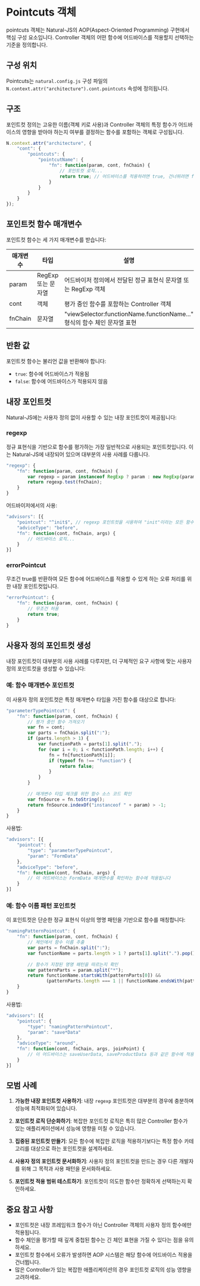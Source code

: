 # Pointcuts 객체

pointcuts 객체는 Natural-JS의 AOP(Aspect-Oriented Programming) 구현에서 핵심 구성 요소입니다. Controller 객체의 어떤 함수에 어드바이스를 적용할지 선택하는 기준을 정의합니다.

## 구성 위치

Pointcuts는 `natural.config.js` 구성 파일의 `N.context.attr("architecture").cont.pointcuts` 속성에 정의됩니다.

## 구조

포인트컷 정의는 고유한 이름(객체 키로 사용)과 Controller 객체의 특정 함수가 어드바이스의 영향을 받아야 하는지 여부를 결정하는 함수를 포함하는 객체로 구성됩니다.

```javascript
N.context.attr("architecture", {
    "cont": {
        "pointcuts": {
            "pointcutName": {
                "fn": function(param, cont, fnChain) {
                    // 포인트컷 로직...
                    return true; // 어드바이스를 적용하려면 true, 건너뛰려면 false 반환
                }
            }
        }
    }
});
```

## 포인트컷 함수 매개변수

포인트컷 함수는 세 가지 매개변수를 받습니다:

| 매개변수 | 타입 | 설명 |
|-----------|------|-------------|
| param | RegExp 또는 문자열 | 어드바이저 정의에서 전달된 정규 표현식 문자열 또는 RegExp 객체 |
| cont | 객체 | 평가 중인 함수를 포함하는 Controller 객체 |
| fnChain | 문자열 | "viewSelector:functionName.functionName..." 형식의 함수 체인 문자열 표현 |

## 반환 값

포인트컷 함수는 불리언 값을 반환해야 합니다:

- `true`: 함수에 어드바이스가 적용됨
- `false`: 함수에 어드바이스가 적용되지 않음

## 내장 포인트컷

Natural-JS에는 사용자 정의 없이 사용할 수 있는 내장 포인트컷이 제공됩니다:

### regexp

정규 표현식을 기반으로 함수를 평가하는 가장 일반적으로 사용되는 포인트컷입니다. 이는 Natural-JS에 내장되어 있으며 대부분의 사용 사례를 다룹니다.

```javascript
"regexp": {
    "fn": function(param, cont, fnChain) {
        var regexp = param instanceof RegExp ? param : new RegExp(param);
        return regexp.test(fnChain);
    }
}
```

어드바이저에서의 사용:

```javascript
"advisors": [{
    "pointcut": "^init$", // regexp 포인트컷을 사용하여 "init"이라는 모든 함수 매칭
    "adviceType": "before",
    "fn": function(cont, fnChain, args) {
        // 어드바이스 로직...
    }
}]
```

### errorPointcut

무조건 true를 반환하여 모든 함수에 어드바이스를 적용할 수 있게 하는 오류 처리를 위한 내장 포인트컷입니다.

```javascript
"errorPointcut": {
    "fn": function(param, cont, fnChain) {
        // 무조건 허용
        return true;
    }
}
```

## 사용자 정의 포인트컷 생성

내장 포인트컷이 대부분의 사용 사례를 다루지만, 더 구체적인 요구 사항에 맞는 사용자 정의 포인트컷을 생성할 수 있습니다:

### 예: 함수 매개변수 포인트컷

이 사용자 정의 포인트컷은 특정 매개변수 타입을 가진 함수를 대상으로 합니다:

```javascript
"parameterTypePointcut": {
    "fn": function(param, cont, fnChain) {
        // 평가 중인 함수 가져오기
        var fn = cont;
        var parts = fnChain.split(":");
        if (parts.length > 1) {
            var functionPath = parts[1].split(".");
            for (var i = 0; i < functionPath.length; i++) {
                fn = fn[functionPath[i]];
                if (typeof fn !== "function") {
                    return false;
                }
            }
        }
        
        // 매개변수 타입 체크를 위한 함수 소스 코드 확인
        var fnSource = fn.toString();
        return fnSource.indexOf("instanceof " + param) > -1;
    }
}
```

사용법:

```javascript
"advisors": [{
    "pointcut": {
        "type": "parameterTypePointcut",
        "param": "FormData"
    },
    "adviceType": "before",
    "fn": function(cont, fnChain, args) {
        // 이 어드바이스는 FormData 매개변수를 확인하는 함수에 적용됩니다
    }
}]
```

### 예: 함수 이름 패턴 포인트컷

이 포인트컷은 단순한 정규 표현식 이상의 명명 패턴을 기반으로 함수를 매칭합니다:

```javascript
"namingPatternPointcut": {
    "fn": function(param, cont, fnChain) {
        // 체인에서 함수 이름 추출
        var parts = fnChain.split(":");
        var functionName = parts.length > 1 ? parts[1].split(".").pop() : "";
        
        // 함수가 지정된 명명 패턴을 따르는지 확인
        var patternParts = param.split("*");
        return functionName.startsWith(patternParts[0]) && 
               (patternParts.length === 1 || functionName.endsWith(patternParts[1]));
    }
}
```

사용법:

```javascript
"advisors": [{
    "pointcut": {
        "type": "namingPatternPointcut",
        "param": "save*Data"
    },
    "adviceType": "around",
    "fn": function(cont, fnChain, args, joinPoint) {
        // 이 어드바이스는 saveUserData, saveProductData 등과 같은 함수에 적용됩니다
    }
}]
```

## 모범 사례

1. **가능한 내장 포인트컷 사용하기**: 내장 `regexp` 포인트컷은 대부분의 경우에 충분하며 성능에 최적화되어 있습니다.

2. **포인트컷 로직 단순화하기**: 복잡한 포인트컷 로직은 특히 많은 Controller 함수가 있는 애플리케이션에서 성능에 영향을 미칠 수 있습니다.

3. **집중된 포인트컷 만들기**: 모든 함수에 복잡한 로직을 적용하기보다는 특정 함수 카테고리를 대상으로 하는 포인트컷을 설계하세요.

4. **사용자 정의 포인트컷 문서화하기**: 사용자 정의 포인트컷을 만드는 경우 다른 개발자를 위해 그 목적과 사용 패턴을 문서화하세요.

5. **포인트컷 적용 범위 테스트하기**: 포인트컷이 의도한 함수만 정확하게 선택하는지 확인하세요.

## 중요 참고 사항

- 포인트컷은 내장 프레임워크 함수가 아닌 Controller 객체의 사용자 정의 함수에만 적용됩니다.
- 함수 체인을 평가할 때 깊게 중첩된 함수는 긴 체인 표현을 가질 수 있다는 점을 유의하세요.
- 포인트컷 함수에서 오류가 발생하면 AOP 시스템은 해당 함수에 어드바이스 적용을 건너뜁니다.
- 많은 Controller가 있는 복잡한 애플리케이션의 경우 포인트컷 로직의 성능 영향을 고려하세요.
